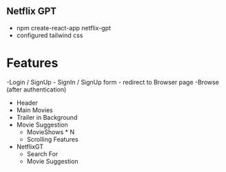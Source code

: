 ## Netflix GPT 
- npm create-react-app netflix-gpt
- configured tailwind css 


# Features 
-Login / SignUp 
    - SignIn / SignUp form 
    - redirect to Browser page 
-Browse (after authentication)
  - Header
  - Main Movies 
  - Trailer in Background 
  - Movie Suggestion 
    - MovieShows * N
    - Scrolling Features 
- NetflixGT 
    - Search For 
    - Movie Suggestion 